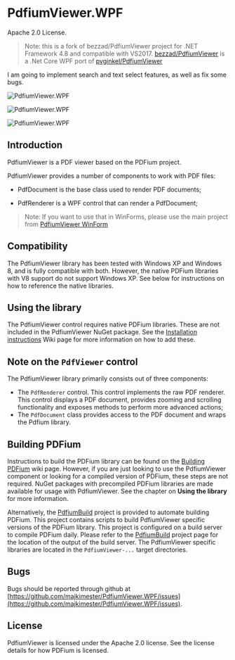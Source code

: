 # PdfiumViewer.WPF

Apache 2.0 License.

> Note: this is a fork of bezzad/PdfiumViewer project for .NET Framework 4.8 and compatible with VS2017.
[bezzad/PdfiumViewer](https://github.com/bezzad/PdfiumViewer) is a .Net Core WPF port of [pvginkel/PdfiumViewer](https://github.com/pvginkel/PdfiumViewer)

I am going to implement search and text select features, as well as fix some bugs.

![PdfiumViewer.WPF](https://raw.githubusercontent.com/bezzad/PdfiumViewer/master/screenshot.png)

![PdfiumViewer.WPF](https://raw.githubusercontent.com/bezzad/PdfiumViewer/master/screenshot2.png)

![PdfiumViewer.WPF](https://raw.githubusercontent.com/bezzad/PdfiumViewer/master/screenshot3.png)

## Introduction

PdfiumViewer is a PDF viewer based on the PDFium project.

PdfiumViewer provides a number of components to work with PDF files:

* PdfDocument is the base class used to render PDF documents;

* PdfRenderer is a WPF control that can render a PdfDocument;

> Note: If you want to use that in WinForms, please use the main project from [PdfiumViewer WinForm](https://github.com/pvginkel/PdfiumViewer)

## Compatibility

The PdfiumViewer library has been tested with Windows XP and Windows 8, and
is fully compatible with both. However, the native PDFium libraries with V8
support do not support Windows XP. See below for instructions on how to
reference the native libraries.

## Using the library

The PdfiumViewer control requires native PDFium libraries. These are not included
in the PdfiumViewer NuGet package. See the [Installation instructions](https://github.com/pvginkel/PdfiumViewer/wiki/Installation-instructions)
Wiki page for more information on how to add these.

## Note on the `PdfViewer` control

The PdfiumViewer library primarily consists out of three components:

* The `PdfRenderer` control. This control implements the raw PDF renderer.
  This control displays a PDF document, provides zooming and scrolling
  functionality and exposes methods to perform more advanced actions;
* The `PdfDocument` class provides access to the PDF document and wraps
  the Pdfium library.

## Building PDFium

Instructions to build the PDFium library can be found on the [Building PDFium](https://github.com/pvginkel/PdfiumViewer/wiki/Building-PDFium)
wiki page. However, if you are just looking to use the PdfiumViewer component
or looking for a compiled version of PDFium, these steps are not required.
NuGet packages with precompiled PDFium libraries are made available for
usage with PdfiumViewer. See the chapter on **Using the library** for more
information.

Alternatively, the [PdfiumBuild](https://github.com/pvginkel/PdfiumBuild) project
is provided to automate building PDFium. This project contains scripts to
build PdfiumViewer specific versions of the PDFium library. This project
is configured on a build server to compile PDFium daily. Please refer to
the [PdfiumBuild](https://github.com/pvginkel/PdfiumBuild) project page
for the location of the output of the build server. The PdfiumViewer specific
libraries are located in the `PdfiumViewer-...` target directories.

## Bugs

Bugs should be reported through github at [https://github.com/majkimester/PdfiumViewer.WPF/issues](https://github.com/majkimester/PdfiumViewer.WPF/issues).

## License

PdfiumViewer is licensed under the Apache 2.0 license. See the license details for how PDFium is licensed.